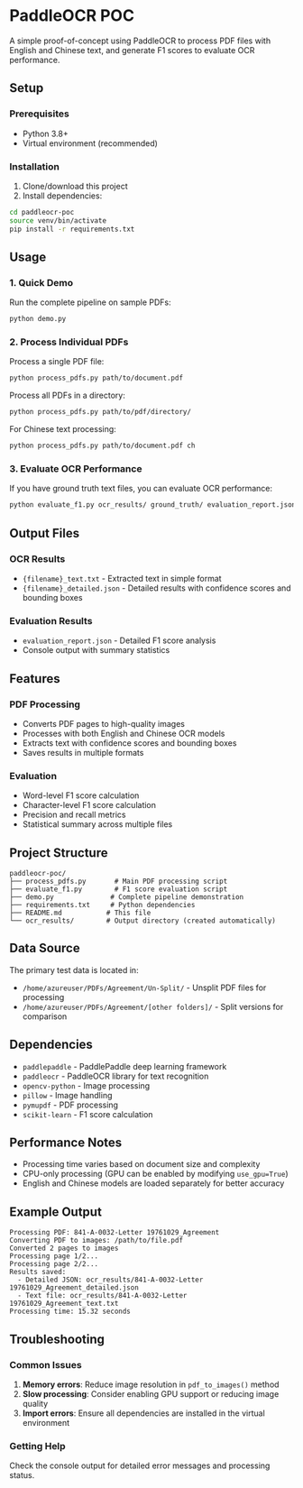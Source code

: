 # PaddleOCR POC

A simple proof-of-concept using PaddleOCR to process PDF files with English and Chinese text, and generate F1 scores to evaluate OCR performance.

## Setup

### Prerequisites
- Python 3.8+
- Virtual environment (recommended)

### Installation

1. Clone/download this project
2. Install dependencies:
```bash
cd paddleocr-poc
source venv/bin/activate
pip install -r requirements.txt
```

## Usage

### 1. Quick Demo
Run the complete pipeline on sample PDFs:
```bash
python demo.py
```

### 2. Process Individual PDFs
Process a single PDF file:
```bash
python process_pdfs.py path/to/document.pdf
```

Process all PDFs in a directory:
```bash
python process_pdfs.py path/to/pdf/directory/
```

For Chinese text processing:
```bash
python process_pdfs.py path/to/document.pdf ch
```

### 3. Evaluate OCR Performance
If you have ground truth text files, you can evaluate OCR performance:
```bash
python evaluate_f1.py ocr_results/ ground_truth/ evaluation_report.json
```

## Output Files

### OCR Results
- `{filename}_text.txt` - Extracted text in simple format
- `{filename}_detailed.json` - Detailed results with confidence scores and bounding boxes

### Evaluation Results
- `evaluation_report.json` - Detailed F1 score analysis
- Console output with summary statistics

## Features

### PDF Processing
- Converts PDF pages to high-quality images
- Processes with both English and Chinese OCR models
- Extracts text with confidence scores and bounding boxes
- Saves results in multiple formats

### Evaluation
- Word-level F1 score calculation
- Character-level F1 score calculation
- Precision and recall metrics
- Statistical summary across multiple files

## Project Structure

```
paddleocr-poc/
├── process_pdfs.py       # Main PDF processing script
├── evaluate_f1.py        # F1 score evaluation script
├── demo.py              # Complete pipeline demonstration
├── requirements.txt     # Python dependencies
├── README.md           # This file
└── ocr_results/        # Output directory (created automatically)
```

## Data Source

The primary test data is located in:
- `/home/azureuser/PDFs/Agreement/Un-Split/` - Unsplit PDF files for processing
- `/home/azureuser/PDFs/Agreement/[other folders]/` - Split versions for comparison

## Dependencies

- `paddlepaddle` - PaddlePaddle deep learning framework
- `paddleocr` - PaddleOCR library for text recognition
- `opencv-python` - Image processing
- `pillow` - Image handling
- `pymupdf` - PDF processing
- `scikit-learn` - F1 score calculation

## Performance Notes

- Processing time varies based on document size and complexity
- CPU-only processing (GPU can be enabled by modifying `use_gpu=True`)
- English and Chinese models are loaded separately for better accuracy

## Example Output

```
Processing PDF: 841-A-0032-Letter 19761029_Agreement
Converting PDF to images: /path/to/file.pdf
Converted 2 pages to images
Processing page 1/2...
Processing page 2/2...
Results saved:
  - Detailed JSON: ocr_results/841-A-0032-Letter 19761029_Agreement_detailed.json
  - Text file: ocr_results/841-A-0032-Letter 19761029_Agreement_text.txt
Processing time: 15.32 seconds
```

## Troubleshooting

### Common Issues
1. **Memory errors**: Reduce image resolution in `pdf_to_images()` method
2. **Slow processing**: Consider enabling GPU support or reducing image quality
3. **Import errors**: Ensure all dependencies are installed in the virtual environment

### Getting Help
Check the console output for detailed error messages and processing status.
